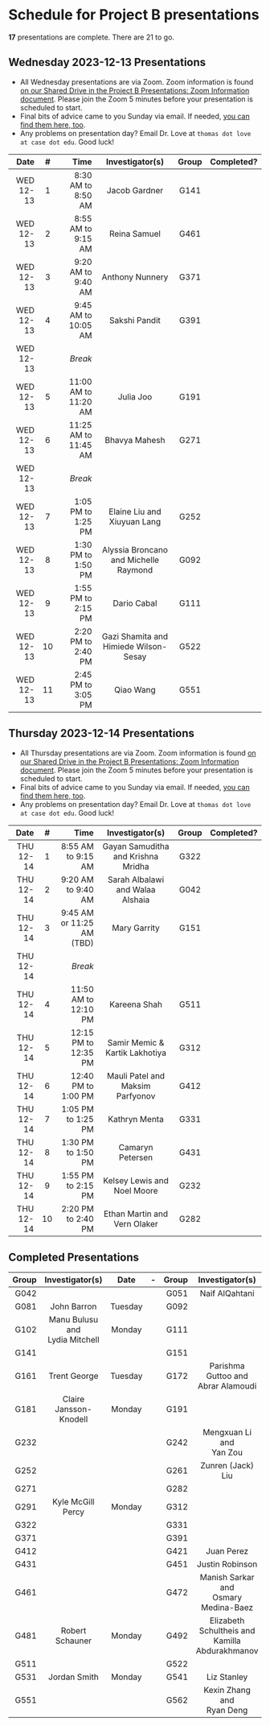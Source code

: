 # Schedule for Project B presentations

**17** presentations are complete. There are 21 to go.

## Wednesday 2023-12-13 Presentations

- All Wednesday presentations are via Zoom. Zoom information is found [on our Shared Drive in the Project B Presentations: Zoom Information document](https://docs.google.com/document/d/1ARSzHgUeoPW45ljzvecc46pHzUEQvjpDARB0a4-5418/edit?usp=sharing). Please join the Zoom 5 minutes before your presentation is scheduled to start.
- Final bits of advice came to you Sunday via email. If needed, [you can find them here, too](https://github.com/THOMASELOVE/431-classes-2023/blob/main/projB/final_presentation_advice.md).
- Any problems on presentation day? Email Dr. Love at `thomas dot love at case dot edu`. Good luck!

Date | # | Time | Investigator(s) | Group | Completed?
---------: | :-: | --------: | :---------------------------------: | :-----: | :------:
WED 12-13 | 1 | 8:30 AM to 8:50 AM | Jacob Gardner | G141
WED 12-13 | 2 | 8:55 AM to 9:15 AM | Reina Samuel | G461
WED 12-13 | 3 | 9:20 AM to 9:40 AM | Anthony Nunnery | G371
WED 12-13 | 4 | 9:45 AM to 10:05 AM | Sakshi Pandit | G391
WED 12-13 | | *Break*
WED 12-13 | 5 | 11:00 AM to 11:20 AM | Julia Joo | G191
WED 12-13 | 6 | 11:25 AM to 11:45 AM | Bhavya Mahesh | G271
WED 12-13 | | *Break*
WED 12-13 | 7 | 1:05 PM to 1:25 PM | Elaine Liu and Xiuyuan Lang | G252
WED 12-13 | 8 | 1:30 PM to 1:50 PM | Alyssia Broncano and Michelle Raymond | G092
WED 12-13 | 9 | 1:55 PM to 2:15 PM | Dario Cabal | G111
WED 12-13 | 10 | 2:20 PM to 2:40 PM | Gazi Shamita and Himiede Wilson-Sesay | G522
WED 12-13 | 11 | 2:45 PM to 3:05 PM | Qiao Wang | G551

## Thursday 2023-12-14 Presentations

- All Thursday presentations are via Zoom. Zoom information is found [on our Shared Drive in the Project B Presentations: Zoom Information document](https://docs.google.com/document/d/1ARSzHgUeoPW45ljzvecc46pHzUEQvjpDARB0a4-5418/edit?usp=sharing). Please join the Zoom 5 minutes before your presentation is scheduled to start.
- Final bits of advice came to you Sunday via email. If needed, [you can find them here, too](https://github.com/THOMASELOVE/431-classes-2023/blob/main/projB/final_presentation_advice.md).
- Any problems on presentation day? Email Dr. Love at `thomas dot love at case dot edu`. Good luck!

Date | # | Time | Investigator(s) | Group | Completed?
---------: | :-: | --------: | :---------------------------------: | :-----: | :------:
THU 12-14 | 1 | 8:55 AM to 9:15 AM | Gayan Samuditha and Krishna Mridha | G322
THU 12-14 | 2 | 9:20 AM to 9:40 AM | Sarah Albalawi and Walaa Alshaia | G042
THU 12-14 | 3 | 9:45 AM or 11:25 AM (TBD) | Mary Garrity | G151
THU 12-14 | | *Break*
THU 12-14 | 4 | 11:50 AM to 12:10 PM | Kareena Shah | G511
THU 12-14 | 5 | 12:15 PM to 12:35 PM | Samir Memic & Kartik Lakhotiya | G312
THU 12-14 | 6 | 12:40 PM to 1:00 PM | Mauli Patel and Maksim Parfyonov | G412
THU 12-14 | 7 | 1:05 PM to 1:25 PM | Kathryn Menta | G331
THU 12-14 | 8 | 1:30 PM to 1:50 PM | Camaryn Petersen | G431
THU 12-14 | 9 | 1:55 PM to 2:15 PM | Kelsey Lewis and Noel Moore | G232
THU 12-14 | 10 | 2:20 PM to 2:40 PM | Ethan Martin and Vern Olaker | G282

## Completed Presentations

Group | Investigator(s) | Date | - | Group | Investigator(s) | Date
---: | :--------------------------------: | :-----: | -- | ---: | :--------------------------------: | :-----: 
G042 | | | | G051 | Naif AlQahtani | Monday
G081 | John Barron | Tuesday | | G092 |
G102 | Manu Bulusu and <br /> Lydia Mitchell | Monday | | G111 |
G141 | | | | G151 | 
G161 | Trent George | Tuesday | | G172 | Parishma Guttoo and <br /> Abrar Alamoudi | Monday
G181 | Claire Jansson-Knodell | Monday | | G191 |
G232 | | | | G242 | Mengxuan Li and <br /> Yan Zou | Tuesday
G252 | | | | G261 | Zunren (Jack) Liu | Monday
G271 | | | | G282 |
G291 | Kyle McGill Percy | Monday | | G312 |
G322 | | | | G331 |
G371 | | | | G391 | 
G412 | | | | G421 | Juan Perez | Tuesday
G431 | | | | G451 | Justin Robinson | Tuesday
G461 | | | | G472 | Manish Sarkar and <br /> Osmary Medina-Baez | Monday
G481 | Robert Schauner | Monday | | G492 | Elizabeth Schultheis and <br /> Kamilla Abdurakhmanov | Tuesday
G511 | | | | G522 | 
G531 | Jordan Smith | Monday | | G541 | Liz Stanley | Monday
G551 | | | | G562 | Kexin Zhang and <br /> Ryan Deng | Tuesday

